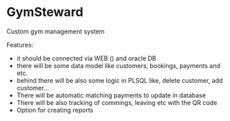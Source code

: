 # GymSteward
Custom gym management system


Features:
- it should be connected via WEB () and oracle DB
- there will be some data model like customers, bookings, payments and etc.
- behind there will be also some logic in PLSQL like, delete customer, add customer...
- There will be automatic matching payments to update in database
- There will be also tracking of commings, leaving etc with the QR code
- Option for creating reports
  
